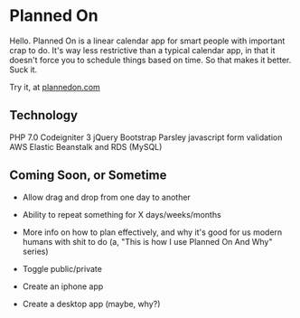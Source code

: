 # Planned On

Hello. Planned On is a linear calendar app for smart people with important crap to do. It's way less restrictive than a typical calendar app, in that it doesn't force you to schedule things based on time. So that makes it better. Suck it.  

Try it, at [plannedon.com](http://plannedon.com)

## Technology

PHP 7.0
Codeigniter 3
jQuery
Bootstrap
Parsley javascript form validation
AWS Elastic Beanstalk and RDS (MySQL)

## Coming Soon, or Sometime

* Allow drag and drop from one day to another
* Ability to repeat something for X days/weeks/months
* More info on how to plan effectively, and why it's good for us modern humans with shit to do (a, "This is how I use Planned On And Why" series)
* Toggle public/private

* Create an iphone app
* Create a desktop app (maybe, why?)